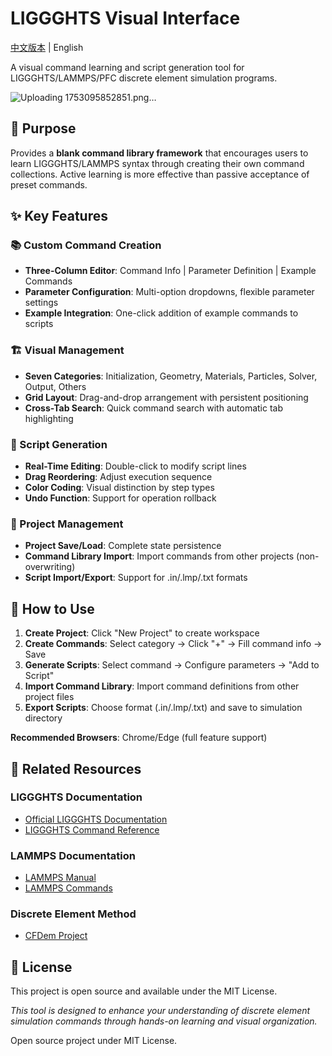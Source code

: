 # LIGGGHTS Visual Interface

[中文版本](README_CN.md) | English

A visual command learning and script generation tool for LIGGGHTS/LAMMPS/PFC discrete element simulation programs.

![Uploading 1753095852851.png…]()


## 🎯 Purpose

Provides a **blank command library framework** that encourages users to learn LIGGGHTS/LAMMPS syntax through creating their own command collections. Active learning is more effective than passive acceptance of preset commands.

## ✨ Key Features

### 📚 Custom Command Creation

- **Three-Column Editor**: Command Info | Parameter Definition | Example Commands
- **Parameter Configuration**: Multi-option dropdowns, flexible parameter settings
- **Example Integration**: One-click addition of example commands to scripts

### 🏗️ Visual Management

- **Seven Categories**: Initialization, Geometry, Materials, Particles, Solver, Output, Others
- **Grid Layout**: Drag-and-drop arrangement with persistent positioning
- **Cross-Tab Search**: Quick command search with automatic tab highlighting

### 📝 Script Generation

- **Real-Time Editing**: Double-click to modify script lines
- **Drag Reordering**: Adjust execution sequence
- **Color Coding**: Visual distinction by step types
- **Undo Function**: Support for operation rollback

### 💾 Project Management

- **Project Save/Load**: Complete state persistence
- **Command Library Import**: Import commands from other projects (non-overwriting)
- **Script Import/Export**: Support for .in/.lmp/.txt formats

## 🚀 How to Use

1. **Create Project**: Click "New Project" to create workspace
2. **Create Commands**: Select category → Click "+" → Fill command info → Save
3. **Generate Scripts**: Select command → Configure parameters → "Add to Script"
4. **Import Command Library**: Import command definitions from other project files
5. **Export Scripts**: Choose format (.in/.lmp/.txt) and save to simulation directory

**Recommended Browsers**: Chrome/Edge (full feature support)

## 📖 Related Resources

### LIGGGHTS Documentation

- [Official LIGGGHTS Documentation](https://www.cfdem.com/media/DEM/docu/Manual.html)
- [LIGGGHTS Command Reference](https://www.cfdem.com/media/DEM/docu/Section_commands.html)

### LAMMPS Documentation

- [LAMMPS Manual](https://docs.lammps.org/)
- [LAMMPS Commands](https://docs.lammps.org/commands_list.html)

### Discrete Element Method

- [CFDem Project](https://www.cfdem.com/)

## 📄 License

This project is open source and available under the MIT License.

*This tool is designed to enhance your understanding of discrete element simulation commands through hands-on learning and visual organization.*

Open source project under MIT License.
